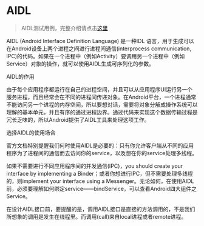 # AIDL

> AIDL测试用例，完整介绍请点击[这里][1]

 AIDL (Android Interface Definition Language) 是一种IDL 语言，用于生成可以在Android设备上两个进程之间进行进程间通信(interprocess communication, IPC)的代码。如果在一个进程中（例如Activity）要调用另一个进程中（例如Service）对象的操作，就可以使用AIDL生成可序列化的参数。

AIDL的作用

由于每个应用程序都运行在自己的进程空间，并且可以从应用程序UI运行另一个服务进程，而且经常会在不同的进程间传递对象。在Android平台，一个进程通常不能访问另一个进程的内存空间，所以要想对话，需要将对象分解成操作系统可以理解的基本单元，并且有序的通过进程边界。通过代码来实现这个数据传输过程是冗长乏味的，所以Android提供了AIDL工具来处理这项工作。

选择AIDL的使用场合

官方文档特别提醒我们何时使用AIDL是必要的：只有你允许客户端从不同的应用程序为了进程间的通信而去访问你的service，以及想在你的service处理多线程。

如果不需要进行不同应用程序间的并发通信(IPC)，you should create your interface by implementing a Binder；或者你想进行IPC，但不需要处理多线程的，则implement your interface using a Messenger。无论如何，在使用AIDL前，必须要理解如何绑定service——bindService，可以查看Android四大组件之Service。

在设计AIDL接口前，要提醒的是，调用AIDL接口是直接的方法调用的，不是我们所想象的调用是发生在线程里。而调用(call)来自local进程或者remote进程。


  [1]: http://www.27house.cn/android-ipc%E4%B9%8Baidl/